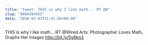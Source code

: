 ```yaml
---
title: "tweet: THIS is why I like math... RT @W"
slug: "8604384455"
date: "2010-02-03T21:41:04+00:00"
---
```

THIS is why I like math... RT @Wired Arts: Photographer Loves Math, Graphs Her Images http://bit.ly/5g6kn3